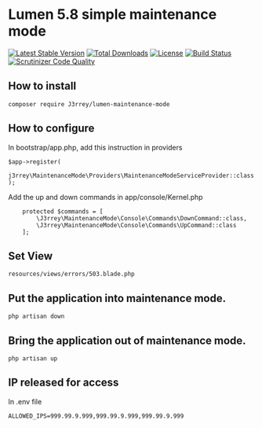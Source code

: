 # Lumen 5.8 simple maintenance mode

[![Latest Stable Version](https://poser.pugx.org/j3rrey/lumen-maintenance-mode/v/stable)](https://packagist.org/packages/j3rrey/lumen-maintenance-mode)
[![Total Downloads](https://poser.pugx.org/j3rrey/lumen-maintenance-mode/downloads)](https://packagist.org/packages/j3rrey/lumen-maintenance-mode)
[![License](https://poser.pugx.org/j3rrey/lumen-maintenance-mode/license)](https://packagist.org/packages/rdehnhardt/lumen-maintenance-mode)
[![Build Status](https://travis-ci.org/j3rrey/lumen-maintenance-mode.svg)](https://travis-ci.org/rdehnhardt/lumen-maintenance-mode)
[![Scrutinizer Code Quality](https://scrutinizer-ci.com/g/j3rrey/lumen-maintenance-mode/badges/quality-score.png?b=master)](https://scrutinizer-ci.com/g/j3rrey/lumen-maintenance-mode/?branch=master)




## How to install

```
composer require J3rrey/lumen-maintenance-mode
```

## How to configure
In bootstrap/app.php, add this instruction in providers

```
$app->register(
    j3rrey\MaintenanceMode\Providers\MaintenanceModeServiceProvider::class
);
```

Add the up and down commands in app/console/Kernel.php

```
    protected $commands = [
        \J3rrey\MaintenanceMode\Console\Commands\DownCommand::class,
        \J3rrey\MaintenanceMode\Console\Commands\UpCommand::class
    ];
```


## Set View

```
resources/views/errors/503.blade.php
```

## Put the application into maintenance mode.

```
php artisan down
```

## Bring the application out of maintenance mode.

```
php artisan up
```

## IP released for access

In .env file

```
ALLOWED_IPS=999.99.9.999,999.99.9.999,999.99.9.999
```
